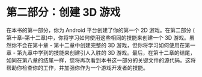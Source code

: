 # 第二部分：创建 3D 游戏

<!-- ch 10~12 -->

在本书的第一部分，你为 Android 平台创建了你的第一个 2D 游戏。在第二部分 ( 第十章–第十二章)中，你将学习如何使用这些相同的技能来创建一个 3D 游戏。虽然你不会在第十章 - 第十二章中创建完整的 3D 游戏，但你将学习如何使用在第一章 - 第九章中学到的技能来创建引人入胜的 3D 游戏。最后，在第十二章的结尾，如同在第八章的结尾一样，您将再次看到本书这一部分的关键文件的源代码。这将帮助你检查你的工作，并加强你作为一个游戏开发者的技能。